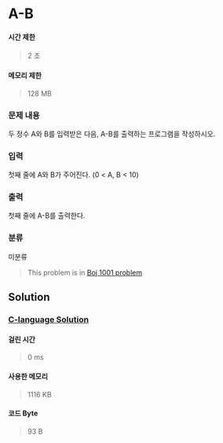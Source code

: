 # A-B
#### 시간 제한
> 2 초
#### 메모리 제한
> 128 MB
### 문제 내용

두 정수 A와 B를 입력받은 다음, A-B를 출력하는 프로그램을 작성하시오.

### 입력

첫째 줄에 A와 B가 주어진다. (0 < A, B < 10)

### 출력

첫째 줄에 A-B를 출력한다.

### 분류
미분류
> This problem is in [Boj 1001 problem](https://www.acmicpc.net/problem/1001)

## Solution
### [C-language Solution](./main.c)
#### 걸린 시간
> 0 ms
#### 사용한 메모리
> 1116 KB
#### 코드 Byte
> 93 B
